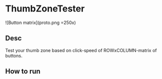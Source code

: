 # ThumbZoneTester

![Button matrix](proto.png =250x)

## Desc
Test your thumb zone based on click-speed of ROWxCOLUMN-matrix of buttons.


## How to run

